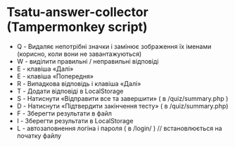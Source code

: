 # Tsatu-answer-collector (Tampermonkey script)
 - Q - Видаляє непотрібні значки і замінює зображення їх іменами (корисно, коли вони не завантажуються)
 - W - виділити правильні / неправильні відповіді
 - E - клавіша «Далі»
 - E - клавіша «Попередня»
 - R - Випадкова відповідь і клавіша «Далі»
 - T - Додати відповіді в LocalStorage
 - S - Натиснути «Відправити все та завершити» ( в /quiz/summary.php )
 - D - Натиснути «Підтвердити закінчення тесту»  ( в /quiz/summary.php)
 - F - Зберегти результати в файл
 - I - Зберегти результати в LocalStorage
 - L - автозаповнення логіна і пароля ( в /login/ ) // встановлюється на початку файлу
